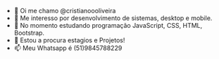 - 👋 Oi me chamo @cristianoooliveira
- 👀 Me interesso por desenvolvimento de sistemas, desktop e mobile.
- 🌱 No momento estudando programação JavaScript, CSS, HTML, Bootstrap.
- 💞️ Estou a procura estagios e Projetos!
- 📫 Meu Whatsapp é (51)9845788229

<!---
cristianoooliveira/cristianoooliveira is a ✨ special ✨ repository because its `README.md` (this file) appears on your GitHub profile.
You can click the Preview link to take a look at your changes.
--->
